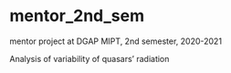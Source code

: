 # mentor_2nd_sem

mentor project at DGAP MIPT, 2nd semester, 2020-2021

Analysis of variability of quasars’ radiation
